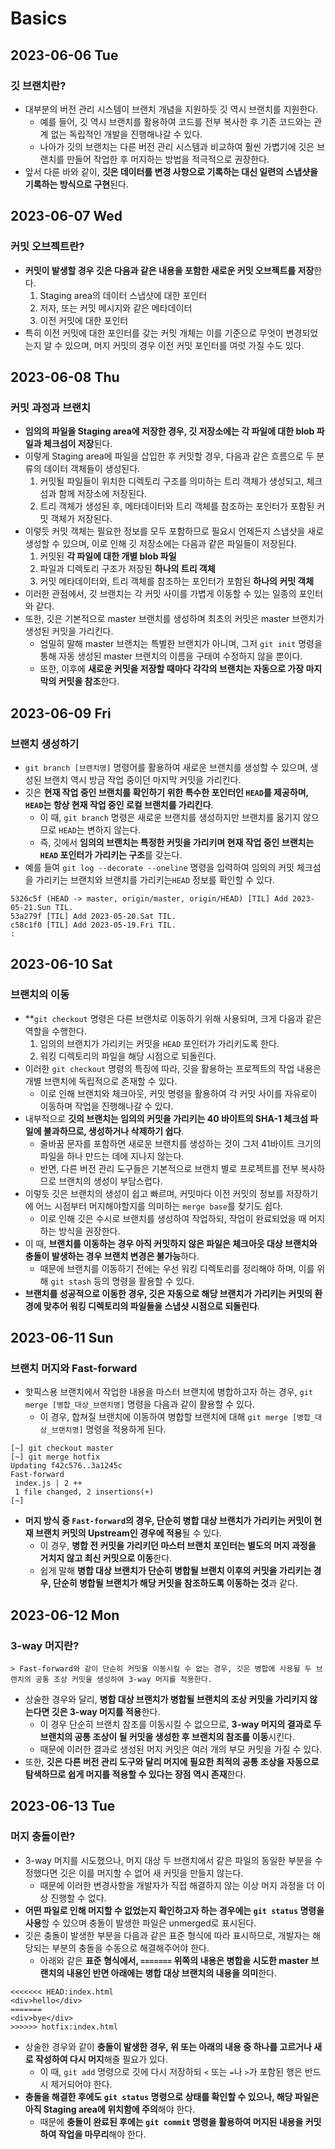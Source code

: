 # Basics
## 2023-06-06 Tue
### 깃 브랜치란?
* 대부분의 버전 관리 시스템이 브랜치 개념을 지원하듯 깃 역시 브랜치를 지원한다.
  * 예를 들어, 깃 역시 브랜치를 활용하여 코드를 전부 복사한 후 기존 코드와는 관계 없는 독립적인 개발을 진행해나갈 수 있다.
  * 나아가 깃의 브랜치는 다른 버전 관리 시스템과 비교하여 훨씬 가볍기에 깃은 브랜치를 만들어 작업한 후 머지하는 방법을 적극적으로 권장한다.
* 앞서 다룬 바와 같이, **깃은 데이터를 변경 사항으로 기록하는 대신 일련의 스냅샷을 기록하는 방식으로 구현**된다.

## 2023-06-07 Wed
### 커밋 오브젝트란?
* **커밋이 발생할 경우 깃은 다음과 같은 내용을 포함한 새로운 커밋 오브젝트를 저장**한다.
  1. Staging area의 데이터 스냅샷에 대한 포인터
  2. 저자, 또는 커밋 메시지와 같은 메타데이터
  3. 이전 커밋에 대한 포인터
* 특히 이전 커밋에 대한 포인터를 갖는 커밋 개체는 이를 기준으로 무엇이 변경되었는지 알 수 있으며, 머지 커밋의 경우 이전 커밋 포인터를 여럿 가질 수도 있다.

## 2023-06-08 Thu
### 커밋 과정과 브랜치
* **임의의 파일을 Staging area에 저장한 경우, 깃 저장소에는 각 파일에 대한 blob 파일과 체크섬이 저장**된다.
* 이렇게 Staging area에 파일을 삽입한 후 커밋할 경우, 다음과 같은 흐름으로 두 분류의 데이터 객체들이 생성된다.
  1. 커밋될 파일들이 위치한 디렉토리 구조를 의미하는 트리 객체가 생성되고, 체크섬과 함께 저장소에 저장된다.
  2. 트리 객체가 생성된 후, 메타데이터와 트리 객체를 참조하는 포인터가 포함된 커밋 객체가 저장된다.
* 이렇듯 커밋 객체는 필요한 정보를 모두 포함하므로 필요시 언제든지 스냅샷을 새로 생성할 수 있으며, 이로 인해 깃 저장소에는 다음과 같은 파일들이 저장된다.
  1. 커밋된 **각 파일에 대한 개별 blob 파일**
  2. 파일과 디렉토리 구조가 저장된 **하나의 트리 객체**
  3. 커밋 메타데이터와, 트리 객체를 참조하는 포인터가 포함된 **하나의 커밋 객체**
* 이러한 관점에서, 깃 브랜치는 각 커밋 사이를 가볍게 이동할 수 있는 일종의 포인터와 같다.
* 또한, 깃은 기본적으로 master 브랜치를 생성하며 최초의 커밋은 master 브랜치가 생성된 커밋을 가리킨다.
  * 엄밀히 말해 master 브랜치는 특별한 브랜치가 아니며, 그저 `git init` 명령을 통해 자동 생성된 master 브랜치의 이름을 구태여 수정하지 않을 뿐이다.
  * 또한, 이후에 **새로운 커밋을 저장할 때마다 각각의 브랜치는 자동으로 가장 마지막의 커밋을 참조**한다.

## 2023-06-09 Fri
### 브랜치 생성하기
* `git branch [브랜치명]` 명령어를 활용하여 새로운 브랜치를 생성할 수 있으며, 생성된 브랜치 역시 방금 작업 중이던 마지막 커밋을 가리킨다.
* 깃은 **현재 작업 중인 브랜치를 확인하기 위한 특수한 포인터인 `HEAD`를 제공하며, `HEAD`는 항상 현재 작업 중인 로컬 브랜치를 가리킨다**.
  * 이 때, `git branch` 명령은 새로운 브랜치를 생성하지만 브랜치를 옮기지 않으므로 `HEAD`는 변하지 않는다.
  * 즉, 깃에서 **임의의 브랜치는 특정한 커밋을 가리키며 현재 작업 중인 브랜치는 `HEAD` 포인터가 가리키는 구조**를 갖는다.
* 예를 들여 `git log --decorate --oneline` 명령을 입력하여 임의의 커밋 체크섬을 가리키는 브랜치와 브랜치를 가리키는`HEAD` 정보를 확인할 수 있다.
```shell
5326c5f (HEAD -> master, origin/master, origin/HEAD) [TIL] Add 2023-05-21.Sun TIL.
53a279f [TIL] Add 2023-05-20.Sat TIL.
c58c1f0 [TIL] Add 2023-05-19.Fri TIL.
: 
```

## 2023-06-10 Sat
### 브랜치의 이동
* **`git checkout` 명령은 다른 브랜치로 이동하기 위해 사용되며, 크게 다음과 같은 역할을 수행한다.
  1. 임의의 브랜치가 가리키는 커밋을 `HEAD` 포인터가 가리키도록 한다.
  2. 워킹 디렉토리의 파일을 해당 시점으로 되돌린다.
* 이러한 `git checkout` 명령의 특징에 따라, 깃을 활용하는 프로젝트의 작업 내용은 개별 브랜치에 독립적으로 존재할 수 있다.
  * 이로 인해 브랜치와 체크아웃, 커밋 명령을 활용하여 각 커밋 사이를 자유로이 이동하며 작업을 진행해나갈 수 있다.
* 내부적으로 **깃의 브랜치는 임의의 커밋을 가리키는 40 바이트의 SHA-1 체크섬 파일에 불과하므로, 생성하거나 삭제하기 쉽다**.
  * 줄바꿈 문자를 포함하면 새로운 브랜치를 생성하는 것이 그저 41바이트 크기의 파일을 하나 만드는 데에 지나지 않는다.
  * 반면, 다른 버전 관리 도구들은 기본적으로 브랜치 별로 프로젝트를 전부 복사하므로 브랜치의 생성이 부담스럽다.
* 이렇듯 깃은 브랜치의 생성이 쉽고 빠르며, 커밋마다 이전 커밋의 정보를 저장하기에 어느 시점부터 머지해야할지를 의미하는 `merge base`를 찾기도 쉽다.
  * 이로 인해 깃은 수시로 브랜치를 생성하여 작업하되, 작업이 완료되었을 때 머지하는 방식을 권장한다.
* 이 때, **브랜치를 이동하는 경우 아직 커밋하지 않은 파일은 체크아웃 대상 브랜치와 충돌이 발생하는 경우 브랜치 변경은 불가능**하다.
  * 때문에 브랜치를 이동하기 전에는 우선 워킹 디렉토리를 정리해야 하며, 이를 위해 `git stash` 등의 명령을 활용할 수 있다.
* **브랜치를 성공적으로 이동한 경우, 깃은 자동으로 해당 브랜치가 가리키는 커밋의 환경에 맞추어 워킹 디렉토리의 파일들을 스냅샷 시점으로 되돌린다**.

## 2023-06-11 Sun
### 브랜치 머지와 Fast-forward
* 핫픽스용 브랜치에서 작업한 내용을 마스터 브랜치에 병합하고자 하는 경우, `git merge [병합_대상_브랜치명]` 명령을 다음과 같이 활용할 수 있다.
  * 이 경우, 합쳐질 브랜치에 이동하여 병합할 브랜치에 대해 `git merge [병합_대상_브랜치명]` 명령을 적용하게 된다.
```shell
[~] git checkout master
[~] git merge hotfix
Updating f42c576..3a1245c
Fast-forward
 index.js | 2 ++
 1 file changed, 2 insertions(+)
[~]
```
* **머지 방식 중 `Fast-forward`의 경우, 단순히 병합 대상 브랜치가 가리키는 커밋이 현재 브랜치 커밋의 Upstream인 경우에 적용**될 수 있다.
  * 이 경우, **병합 전 커밋을 가리키던 마스터 브랜치 포인터는 별도의 머지 과정을 거치지 않고 최신 커밋으로 이동**한다.
  * 쉽게 말해 **병합 대상 브랜치가 단순히 병합될 브랜치 이후의 커밋을 가리키는 경우, 단순히 병합될 브랜치가 해당 커밋을 참조하도록 이동하는 것**과 같다.

## 2023-06-12 Mon
### 3-way 머지란?
```
> Fast-forward와 같이 단순히 커밋을 이동시킬 수 없는 경우, 깃은 병합에 사용될 두 브랜치의 공통 조상 커밋을 생성하여 3-way 머지를 적용한다.
```
* 상술한 경우와 달리, **병합 대상 브랜치가 병합될 브랜치의 조상 커밋을 가리키지 않는다면 깃은 3-way 머지를 적용**한다.
  * 이 경우 단순히 브랜치 참조를 이동시킬 수 없으므로, **3-way 머지의 결과로 두 브랜치의 공통 조상이 될 커밋을 생성한 후 브랜치의 참조를 이동**시킨다.
  * 때문에 이러한 결과로 생성된 머지 커밋은 여러 개의 부모 커밋을 가질 수 있다.
* 또한, **깃은 다른 버전 관리 도구와 달리 머지에 필요한 최적의 공통 조상을 자동으로 탐색하므로 쉽게 머지를 적용할 수 있다는 장점 역시 존재**한다.

## 2023-06-13 Tue
### 머지 충돌이란?
* 3-way 머지를 시도했으나, 머지 대상 두 브랜치에서 같은 파일의 동일한 부분을 수정했다면 깃은 이를 머지할 수 없어 새 커밋을 만들지 않는다.
  * 때문에 이러한 변경사항을 개발자가 직접 해결하지 않는 이상 머지 과정을 더 이상 진행할 수 없다.
* **어떤 파일로 인해 머지할 수 없었는지 확인하고자 하는 경우에는 `git status` 명령을 사용**할 수 있으며 충돌이 발생한 파일은 unmerged로 표시된다.
* 깃은 충돌이 발생한 부분을 다음과 같은 표준 형식에 따라 표시하므로, 개발자는 해당되는 부분의 충돌을 수동으로 해결해주어야 한다.
  * 아래와 같은 **표준 형식에서, `=======` 위쪽의 내용은 병합을 시도한 master 브랜치의 내용인 반면 아래에는 병합 대상 브랜치의 내용을 의미**한다.
```shell
<<<<<<< HEAD:index.html
<div>hello</div>
=======
<div>bye</div>
>>>>>> hotfix:index.html
```
* 상술한 경우와 같이 **충돌이 발생한 경우, 위 또는 아래의 내용 중 하나를 고르거나 새로 작성하여 다시 머지**해줄 필요가 있다.
  * 이 때, `git add` 명령으로 깃에 다시 저장하되 `<` 또는 `=`나 `>`가 포함된 행은 반드시 제거되어야 한다.
* **충돌을 해결한 후에도 `git status` 명령으로 상태를 확인할 수 있으나, 해당 파일은 아직 Staging area에 위치함에 주의**해야 한다.
  * 때문에 **충돌이 완료된 후에는 `git commit` 명령을 활용하여 머지된 내용을 커밋하여 작업을 마무리**해야 한다.